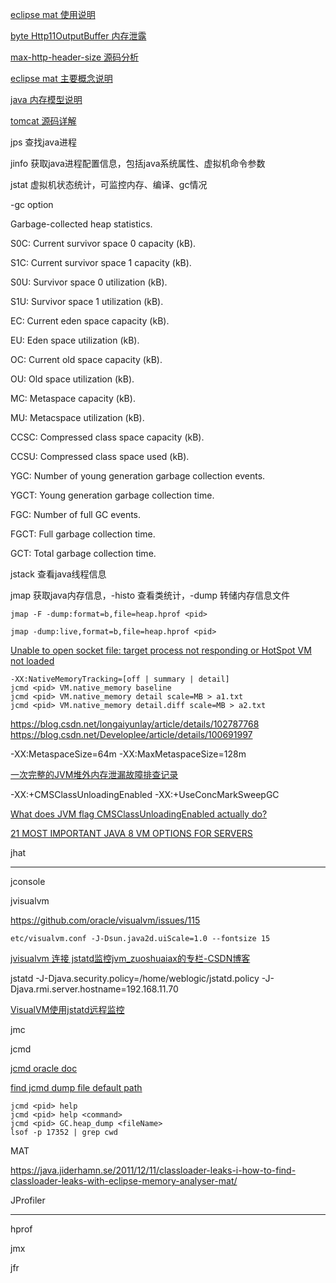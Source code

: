  [eclipse mat 使用说明](https://developer.ibm.com/zh/articles/os-cn-ecl-ma/)

[byte Http11OutputBuffer 内存泄露](https://juejin.cn/post/6844903834142113805)

[max-http-header-size 源码分析](https://www.jianshu.com/p/ab054620da64)

[eclipse mat 主要概念说明](https://blog.csdn.net/coslay/article/details/48182709)

[java 内存模型说明](https://blog.csdn.net/outsanding/article/details/102698525)

[tomcat 源码详解](https://www.cnblogs.com/fatmanhappycode/p/12348265.htmlhttps://www.cnblogs.com/fatmanhappycode/p/12348265.html)



jps 查找java进程

jinfo 获取java进程配置信息，包括java系统属性、虚拟机命令参数

jstat 虚拟机状态统计，可监控内存、编译、gc情况

-gc option

Garbage-collected heap statistics.

S0C: Current survivor space 0 capacity (kB).

S1C: Current survivor space 1 capacity (kB).

S0U: Survivor space 0 utilization (kB).

S1U: Survivor space 1 utilization (kB).

EC: Current eden space capacity (kB).

EU: Eden space utilization (kB).

OC: Current old space capacity (kB).

OU: Old space utilization (kB).

MC: Metaspace capacity (kB).

MU: Metacspace utilization (kB).

CCSC: Compressed class space capacity (kB).

CCSU: Compressed class space used (kB).

YGC: Number of young generation garbage collection events.

YGCT: Young generation garbage collection time.

FGC: Number of full GC events.

FGCT: Full garbage collection time.

GCT: Total garbage collection time.



jstack 查看java线程信息

jmap 获取java内存信息，-histo 查看类统计，-dump 转储内存信息文件

```
jmap -F -dump:format=b,file=heap.hprof <pid>

jmap -dump:live,format=b,file=heap.hprof <pid>
```

[Unable to open socket file: target process not responding or HotSpot VM not loaded](https://blog.csdn.net/ydk888888/article/details/108500935)

```
-XX:NativeMemoryTracking=[off | summary | detail]
jcmd <pid> VM.native_memory baseline
jcmd <pid> VM.native_memory detail scale=MB > a1.txt 
jcmd <pid> VM.native_memory detail.diff scale=MB > a2.txt
```

https://blog.csdn.net/longaiyunlay/article/details/102787768
https://blog.csdn.net/Developlee/article/details/100691997

-XX:MetaspaceSize=64m -XX:MaxMetaspaceSize=128m

[一次完整的JVM堆外内存泄漏故障排查记录](https://www.cnblogs.com/rude3knife/p/13570423.html)

-XX:+CMSClassUnloadingEnabled -XX:+UseConcMarkSweepGC

[What does JVM flag CMSClassUnloadingEnabled actually do?](https://stackoverflow.com/questions/3334911/what-does-jvm-flag-cmsclassunloadingenabled-actually-do)

[21 MOST IMPORTANT JAVA 8 VM OPTIONS FOR SERVERS](https://www.maknesium.de/21-most-important-java-8-vm-options-for-servers)

jhat

----

jconsole

jvisualvm

https://github.com/oracle/visualvm/issues/115

```
etc/visualvm.conf -J-Dsun.java2d.uiScale=1.0 --fontsize 15
```

[jvisualvm 连接 jstatd监控jvm_zuoshuaiax的专栏-CSDN博客](https://blog.csdn.net/zuoshuaiax/article/details/73849515)

jstatd -J-Djava.security.policy=/home/weblogic/jstatd.policy -J-Djava.rmi.server.hostname=192.168.11.70

[VisualVM使用jstatd远程监控](https://my.oschina.net/zhangxu0512/blog/893318)

jmc

jcmd

[jcmd oracle doc](https://docs.oracle.com/javase/8/docs/technotes/guides/troubleshoot/tooldescr006.html)

[find jcmd dump file default path](https://stackoverflow.com/questions/58519663/where-is-the-heap-dump-file-created-by-jcmd)

```
jcmd <pid> help
jcmd <pid> help <command> 
jcmd <pid> GC.heap_dump <fileName>
lsof -p 17352 | grep cwd
```



MAT

https://java.jiderhamn.se/2011/12/11/classloader-leaks-i-how-to-find-classloader-leaks-with-eclipse-memory-analyser-mat/

JProfiler

---

hprof

jmx

jfr